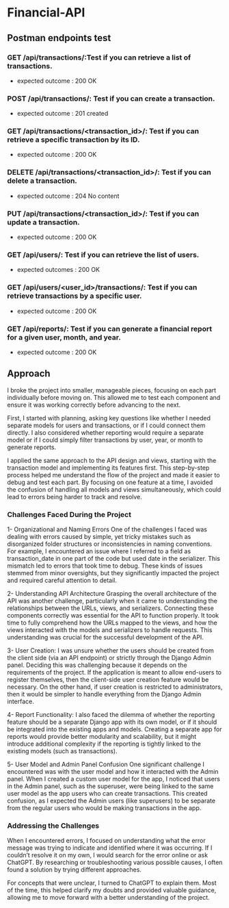 # Financial-API




## Postman endpoints test

### GET /api/transactions/:Test if you can retrieve a list of transactions.
- expected outcome : 200 OK

### POST /api/transactions/: Test if you can create a transaction.
 - expected outcome : 201 created

### GET /api/transactions/<transaction_id>/: Test if you can retrieve a specific transaction by its ID.
- expected outcome : 200 OK

### DELETE /api/transactions/<transaction_id>/: Test if you can delete a transaction.
- expected outcome : 204 No content

### PUT /api/transactions/<transaction_id>/: Test if you can update a transaction.
- expected outcome : 200 OK

### GET /api/users/: Test if you can retrieve the list of users.
- expected outcomes : 200 OK

### GET /api/users/<user_id>/transactions/: Test if you can retrieve transactions by a specific user.
- expected outcome : 200 OK

### GET /api/reports/: Test if you can generate a financial report for a given user, month, and year.
- expected outcome : 200 OK


## Approach
I broke the project into smaller, manageable pieces, focusing on each part individually before moving on. This allowed me to test each component and ensure it was working correctly before advancing to the next.

First, I started with planning, asking key questions like whether I needed separate models for users and transactions, or if I could connect them directly. I also considered whether reporting would require a separate model or if I could simply filter transactions by user, year, or month to generate reports.

I applied the same approach to the API design and views, starting with the transaction model and implementing its features first. This step-by-step process helped me understand the flow of the project and made it easier to debug and test each part. By focusing on one feature at a time, I avoided the confusion of handling all models and views simultaneously, which could lead to errors being harder to track and resolve.


### Challenges Faced During the Project
1- Organizational and Naming Errors
One of the challenges I faced was dealing with errors caused by simple, yet tricky mistakes such as disorganized folder structures or inconsistencies in naming conventions. For example, I encountered an issue where I referred to a field as transaction_date in one part of the code but used date in the serializer. This mismatch led to errors that took time to debug. These kinds of issues stemmed from minor oversights, but they significantly impacted the project and required careful attention to detail.

2- Understanding API Architecture
Grasping the overall architecture of the API was another challenge, particularly when it came to understanding the relationships between the URLs, views, and serializers. Connecting these components correctly was essential for the API to function properly. It took time to fully comprehend how the URLs mapped to the views, and how the views interacted with the models and serializers to handle requests. This understanding was crucial for the successful development of the API.

3- User Creation: 
I was unsure whether the users should be created from the client side (via an API endpoint) or strictly through the Django Admin panel. Deciding this was challenging because it depends on the requirements of the project. If the application is meant to allow end-users to register themselves, then the client-side user creation feature would be necessary. On the other hand, if user creation is restricted to administrators, then it would be simpler to handle everything from the Django Admin interface.

4- Report Functionality: 
I also faced the dilemma of whether the reporting feature should be a separate Django app with its own model, or if it should be integrated into the existing apps and models. Creating a separate app for reports would provide better modularity and scalability, but it might introduce additional complexity if the reporting is tightly linked to the existing models (such as transactions). 

5- User Model and Admin Panel Confusion
One significant challenge I encountered was with the user model and how it interacted with the Admin panel. When I created a custom user model for the app, I noticed that users in the Admin panel, such as the superuser, were being linked to the same user model as the app users who can create transactions. This created confusion, as I expected the Admin users (like superusers) to be separate from the regular users who would be making transactions in the app.


### Addressing the Challenges
When I encountered errors, I focused on understanding what the error message was trying to indicate and identified where it was occurring. If I couldn’t resolve it on my own, I would search for the error online or ask ChatGPT. By researching or troubleshooting various possible causes, I often found a solution by trying different approaches.

For concepts that were unclear, I turned to ChatGPT to explain them. Most of the time, this helped clarify my doubts and provided valuable guidance, allowing me to move forward with a better understanding of the project.
